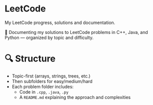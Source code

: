 # LeetCode
My LeetCode progress, solutions and documentation.

📘 Documenting my solutions to LeetCode problems in C++, Java, and Python — organized by topic and difficulty.


# 🔍 Structure

- Topic-first (arrays, strings, trees, etc.)
- Then subfolders for easy/medium/hard
- Each problem folder includes:
  - Code in `.cpp`, `.java`, `.py`
  - A `README.md` explaining the approach and complexities
